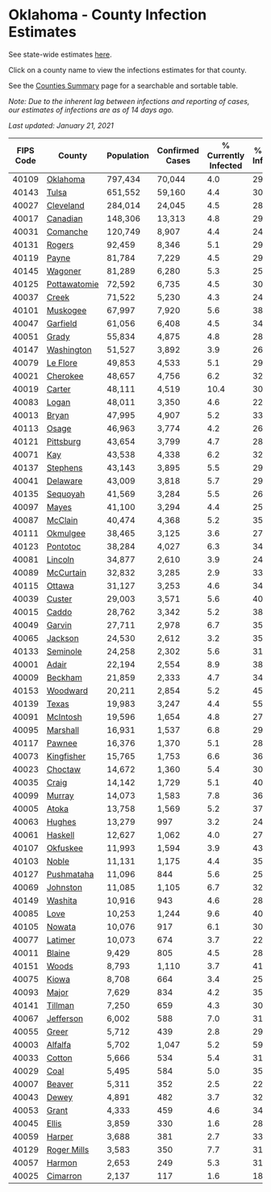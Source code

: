 # Oklahoma - County Infection Estimates

See state-wide estimates [here](/infections/us-ok).

Click on a county name to view the infections estimates for that county.

See the [Counties Summary](/infections/summary-counties) page for a searchable and sortable table.

*Note: Due to the inherent lag between infections and reporting of cases, our estimates of infections are as of 14 days ago.*

*Last updated: January 21, 2021*

|   FIPS Code |                       County |   Population |   Confirmed Cases |   % Currently Infected |   % Total Infected |
|-------------|------------------------------|--------------|-------------------|------------------------|--------------------|
|       40109 |         [Oklahoma](oklahoma) |      797,434 |            70,044 |                    4.0 |               29.3 |
|       40143 |               [Tulsa](tulsa) |      651,552 |            59,160 |                    4.4 |               30.3 |
|       40027 |       [Cleveland](cleveland) |      284,014 |            24,045 |                    4.5 |               28.4 |
|       40017 |         [Canadian](canadian) |      148,306 |            13,313 |                    4.8 |               29.6 |
|       40031 |         [Comanche](comanche) |      120,749 |             8,907 |                    4.4 |               24.4 |
|       40131 |             [Rogers](rogers) |       92,459 |             8,346 |                    5.1 |               29.7 |
|       40119 |               [Payne](payne) |       81,784 |             7,229 |                    4.5 |               29.5 |
|       40145 |           [Wagoner](wagoner) |       81,289 |             6,280 |                    5.3 |               25.7 |
|       40125 | [Pottawatomie](pottawatomie) |       72,592 |             6,735 |                    4.5 |               30.5 |
|       40037 |               [Creek](creek) |       71,522 |             5,230 |                    4.3 |               24.6 |
|       40101 |         [Muskogee](muskogee) |       67,997 |             7,920 |                    5.6 |               38.5 |
|       40047 |         [Garfield](garfield) |       61,056 |             6,408 |                    4.5 |               34.5 |
|       40051 |               [Grady](grady) |       55,834 |             4,875 |                    4.8 |               28.7 |
|       40147 |     [Washington](washington) |       51,527 |             3,892 |                    3.9 |               26.0 |
|       40079 |         [Le Flore](le-flore) |       49,853 |             4,533 |                    5.1 |               29.6 |
|       40021 |         [Cherokee](cherokee) |       48,657 |             4,756 |                    6.2 |               32.4 |
|       40019 |             [Carter](carter) |       48,111 |             4,519 |                   10.4 |               30.5 |
|       40083 |               [Logan](logan) |       48,011 |             3,350 |                    4.6 |               22.8 |
|       40013 |               [Bryan](bryan) |       47,995 |             4,907 |                    5.2 |               33.4 |
|       40113 |               [Osage](osage) |       46,963 |             3,774 |                    4.2 |               26.9 |
|       40121 |       [Pittsburg](pittsburg) |       43,654 |             3,799 |                    4.7 |               28.5 |
|       40071 |                   [Kay](kay) |       43,538 |             4,338 |                    6.2 |               32.8 |
|       40137 |         [Stephens](stephens) |       43,143 |             3,895 |                    5.5 |               29.5 |
|       40041 |         [Delaware](delaware) |       43,009 |             3,818 |                    5.7 |               29.6 |
|       40135 |         [Sequoyah](sequoyah) |       41,569 |             3,284 |                    5.5 |               26.1 |
|       40097 |               [Mayes](mayes) |       41,100 |             3,294 |                    4.4 |               25.9 |
|       40087 |           [McClain](mcclain) |       40,474 |             4,368 |                    5.2 |               35.2 |
|       40111 |         [Okmulgee](okmulgee) |       38,465 |             3,125 |                    3.6 |               27.0 |
|       40123 |         [Pontotoc](pontotoc) |       38,284 |             4,027 |                    6.3 |               34.2 |
|       40081 |           [Lincoln](lincoln) |       34,877 |             2,610 |                    3.9 |               24.6 |
|       40089 |       [McCurtain](mccurtain) |       32,832 |             3,285 |                    2.9 |               33.6 |
|       40115 |             [Ottawa](ottawa) |       31,127 |             3,253 |                    4.6 |               34.8 |
|       40039 |             [Custer](custer) |       29,003 |             3,571 |                    5.6 |               40.6 |
|       40015 |               [Caddo](caddo) |       28,762 |             3,342 |                    5.2 |               38.4 |
|       40049 |             [Garvin](garvin) |       27,711 |             2,978 |                    6.7 |               35.4 |
|       40065 |           [Jackson](jackson) |       24,530 |             2,612 |                    3.2 |               35.6 |
|       40133 |         [Seminole](seminole) |       24,258 |             2,302 |                    5.6 |               31.2 |
|       40001 |               [Adair](adair) |       22,194 |             2,554 |                    8.9 |               38.9 |
|       40009 |           [Beckham](beckham) |       21,859 |             2,333 |                    4.7 |               34.6 |
|       40153 |         [Woodward](woodward) |       20,211 |             2,854 |                    5.2 |               45.7 |
|       40139 |               [Texas](texas) |       19,983 |             3,247 |                    4.4 |               55.1 |
|       40091 |         [McIntosh](mcintosh) |       19,596 |             1,654 |                    4.8 |               27.7 |
|       40095 |         [Marshall](marshall) |       16,931 |             1,537 |                    6.8 |               29.7 |
|       40117 |             [Pawnee](pawnee) |       16,376 |             1,370 |                    5.1 |               28.4 |
|       40073 |     [Kingfisher](kingfisher) |       15,765 |             1,753 |                    6.6 |               36.6 |
|       40023 |           [Choctaw](choctaw) |       14,672 |             1,360 |                    5.4 |               30.3 |
|       40035 |               [Craig](craig) |       14,142 |             1,729 |                    5.1 |               40.2 |
|       40099 |             [Murray](murray) |       14,073 |             1,583 |                    7.8 |               36.1 |
|       40005 |               [Atoka](atoka) |       13,758 |             1,569 |                    5.2 |               37.2 |
|       40063 |             [Hughes](hughes) |       13,279 |               997 |                    3.2 |               24.4 |
|       40061 |           [Haskell](haskell) |       12,627 |             1,062 |                    4.0 |               27.4 |
|       40107 |         [Okfuskee](okfuskee) |       11,993 |             1,594 |                    3.9 |               43.0 |
|       40103 |               [Noble](noble) |       11,131 |             1,175 |                    4.4 |               35.0 |
|       40127 |     [Pushmataha](pushmataha) |       11,096 |               844 |                    5.6 |               25.1 |
|       40069 |         [Johnston](johnston) |       11,085 |             1,105 |                    6.7 |               32.7 |
|       40149 |           [Washita](washita) |       10,916 |               943 |                    4.6 |               28.1 |
|       40085 |                 [Love](love) |       10,253 |             1,244 |                    9.6 |               40.0 |
|       40105 |             [Nowata](nowata) |       10,076 |               917 |                    6.1 |               30.5 |
|       40077 |           [Latimer](latimer) |       10,073 |               674 |                    3.7 |               22.3 |
|       40011 |             [Blaine](blaine) |        9,429 |               805 |                    4.5 |               28.0 |
|       40151 |               [Woods](woods) |        8,793 |             1,110 |                    3.7 |               41.1 |
|       40075 |               [Kiowa](kiowa) |        8,708 |               664 |                    3.4 |               25.0 |
|       40093 |               [Major](major) |        7,629 |               834 |                    4.2 |               35.7 |
|       40141 |           [Tillman](tillman) |        7,250 |               659 |                    4.3 |               30.0 |
|       40067 |       [Jefferson](jefferson) |        6,002 |               588 |                    7.0 |               31.9 |
|       40055 |               [Greer](greer) |        5,712 |               439 |                    2.8 |               29.2 |
|       40003 |           [Alfalfa](alfalfa) |        5,702 |             1,047 |                    5.2 |               59.6 |
|       40033 |             [Cotton](cotton) |        5,666 |               534 |                    5.4 |               31.3 |
|       40029 |                 [Coal](coal) |        5,495 |               584 |                    5.0 |               35.1 |
|       40007 |             [Beaver](beaver) |        5,311 |               352 |                    2.5 |               22.2 |
|       40043 |               [Dewey](dewey) |        4,891 |               482 |                    3.7 |               32.6 |
|       40053 |               [Grant](grant) |        4,333 |               459 |                    4.6 |               34.7 |
|       40045 |               [Ellis](ellis) |        3,859 |               330 |                    1.6 |               28.3 |
|       40059 |             [Harper](harper) |        3,688 |               381 |                    2.7 |               33.8 |
|       40129 |   [Roger Mills](roger-mills) |        3,583 |               350 |                    7.7 |               31.3 |
|       40057 |             [Harmon](harmon) |        2,653 |               249 |                    5.3 |               31.1 |
|       40025 |         [Cimarron](cimarron) |        2,137 |               117 |                    1.6 |               18.2 |
